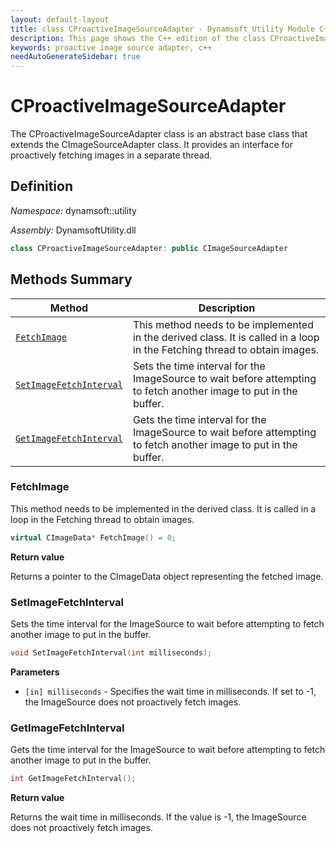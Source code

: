 ```yaml
---
layout: default-layout
title: class CProactiveImageSourceAdapter - Dynamsoft Utility Module C++ Edition API Reference
description: This page shows the C++ edition of the class CProactiveImageSourceAdapter in Dynamsoft Utility Module.
keywords: proactive image source adapter, c++
needAutoGenerateSidebar: true
---
```


# CProactiveImageSourceAdapter

The CProactiveImageSourceAdapter class is an abstract base class that extends the CImageSourceAdapter class. It provides an interface for proactively fetching images in a separate thread.

## Definition

*Namespace:* dynamsoft::utility

*Assembly:* DynamsoftUtility.dll

```cpp
class CProactiveImageSourceAdapter: public CImageSourceAdapter
```

## Methods Summary

| Method               | Description |
|----------------------|-------------|
| [`FetchImage`](#fetchimage) | This method needs to be implemented in the derived class. It is called in a loop in the Fetching thread to obtain images.|
| [`SetImageFetchInterval`](#setimagefetchinterval) | Sets the time interval for the ImageSource to wait before attempting to fetch another image to put in the buffer. |
| [`GetImageFetchInterval`](#getimagefetchinterval) | Gets the time interval for the ImageSource to wait before attempting to fetch another image to put in the buffer. |

### FetchImage

This method needs to be implemented in the derived class. It is called in a loop in the Fetching thread to obtain images.

```cpp
virtual CImageData* FetchImage() = 0;
```

**Return value**

Returns a pointer to the CImageData object representing the fetched image.

### SetImageFetchInterval

Sets the time interval for the ImageSource to wait before attempting to fetch another image to put in the buffer.

```cpp
void SetImageFetchInterval(int milliseconds);
```

**Parameters**

- `[in] milliseconds` - Specifies the wait time in milliseconds. If set to -1, the ImageSource does not proactively fetch images.

### GetImageFetchInterval

Gets the time interval for the ImageSource to wait before attempting to fetch another image to put in the buffer.

```cpp
int GetImageFetchInterval();
```

**Return value**

Returns the wait time in milliseconds. If the value is -1, the ImageSource does not proactively fetch images.
